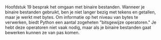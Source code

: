 Hoofdstuk
19
besprak het omgaan met binaire bestanden. Wanneer je binaire bestanden
gebruikt, ben je niet langer bezig met tekens en getallen, maar je werkt
met bytes. Om informatie op het niveau van bytes te verwerken, biedt
Python een aantal zogeheten "bitsgewijze operatoren." Je hebt deze
operatoren niet vaak nodig, maar als je binaire bestanden gaat bewerken
kunnen ze van pas komen.
